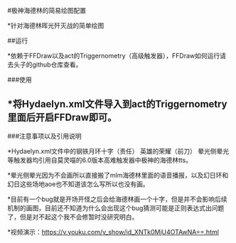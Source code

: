 #极神海德林的简易绘图配置

*针对海德林晖光歼灭战的简单绘图

##运行

*依赖于FFDraw以及act的Triggernometry（高级触发器），FFDraw如何运行请去头子的github仓库查看。

###使用

*将Hydaelyn.xml文件导入到act的Triggernometry里面后开启FFDraw即可。
------
###注意事项以及引用说明

*Hydaelyn.xml文件中的钢铁月环十字（责任） 英雄的荣耀（前刀） 晕光侧晕光等触发器均引用自莫灵喵的6.0版本高难触发器中极神的海德林tts。

*晕光侧晕光因为不会画所以直接搬了mlm海德林里面的语音播报，以及幻日环和幻日这些场地aoe也不知道该怎么写所以也没有画。

*目前有一个bug就是开场开怪之后会给海德林画一个十字，但是并不会影响后续机制的画图，目前还不知道为什么会出现这个bug猜测可能是正则表达式出问题了，但是对不起这个我不会修暂时没研究明白。

*视频演示：https://v.youku.com/v_show/id_XNTk0MjU4OTAwNA==.html
